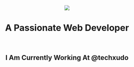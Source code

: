 

<h1 align="center">
    <img src="https://readme-typing-svg.herokuapp.com/?font=Righteous&size=35&center=true&vCenter=true&width=500&height=70&duration=4000&lines=Hi+There!+👋;+I'm+Muhammad+Arbaz+Uddin;" />
</h1>

<h1 align="center">A Passionate Web Developer</h1>

<br/>

<h2 align="center">I Am Currently Working At @techxudo</h2>

<div align="center">
 

<br/>
 


